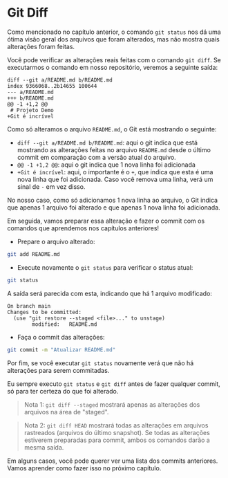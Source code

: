 # Git Diff

Como mencionado no capítulo anterior, o comando `git status` nos dá uma ótima visão geral dos arquivos que foram alterados, mas não mostra quais alterações foram feitas.

Você pode verificar as alterações reais feitas com o comando `git diff`. Se executarmos o comando em nosso repositório, veremos a seguinte saída:

```
diff --git a/README.md b/README.md
index 9366068..2b14655 100644
--- a/README.md
+++ b/README.md
@@ -1 +1,2 @@
 # Projeto Demo
+Git é incrível
```

Como só alteramos o arquivo `README.md`, o Git está mostrando o seguinte:

* `diff --git a/README.md b/README.md`: aqui o git indica que está mostrando as alterações feitas no arquivo `README.md` desde o último commit em comparação com a versão atual do arquivo.
* `@@ -1 +1,2 @@`: aqui o git indica que 1 nova linha foi adicionada
* `+Git é incrível`: aqui, o importante é o `+`, que indica que esta é uma nova linha que foi adicionada. Caso você remova uma linha, verá um sinal de `-` em vez disso.

No nosso caso, como só adicionamos 1 nova linha ao arquivo, o Git indica que apenas 1 arquivo foi alterado e que apenas 1 nova linha foi adicionada.

Em seguida, vamos preparar essa alteração e fazer o commit com os comandos que aprendemos nos capítulos anteriores!

* Prepare o arquivo alterado:

```bash
git add README.md
```

* Execute novamente o `git status` para verificar o status atual:

```bash
git status
```

A saída será parecida com esta, indicando que há 1 arquivo modificado:

```
On branch main
Changes to be committed:
  (use "git restore --staged <file>..." to unstage)
        modified:   README.md
```

* Faça o commit das alterações:

```bash
git commit -m "Atualizar README.md"
```

Por fim, se você executar `git status` novamente verá que não há alterações para serem commitadas.

Eu sempre executo `git status` e `git diff` antes de fazer qualquer commit, só para ter certeza do que foi alterado.

> Nota 1: `git diff --staged` mostrará apenas as alterações dos arquivos na área de "staged".

> Nota 2: `git diff HEAD` mostrará todas as alterações em arquivos rastreados (arquivos do último snapshot). Se todas as alterações estiverem preparadas para commit, ambos os comandos darão a mesma saída.

Em alguns casos, você pode querer ver uma lista dos commits anteriores. Vamos aprender como fazer isso no próximo capítulo.

